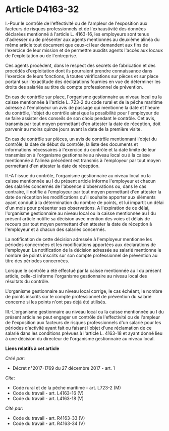 # Article D4163-32

I.-Pour le contrôle de l'effectivité ou de l'ampleur de l'exposition aux facteurs de risques professionnels et de
l'exhaustivité des données déclarées mentionné à l'article L. 4163-16, les employeurs sont tenus d'adresser ou de présenter
aux agents mentionnés au deuxième alinéa du même article tout document que ceux-ci leur demandent aux fins de l'exercice de
leur mission et de permettre auxdits agents l'accès aux locaux de l'exploitation ou de l'entreprise. 

Ces agents procèdent, dans le respect des secrets de fabrication et des procédés d'exploitation dont ils pourraient prendre
connaissance dans l'exercice de leurs fonctions, à toutes vérifications sur pièces et sur place portant sur l'exactitude des
déclarations fournies en vue de déterminer les droits des salariés au titre du compte professionnel de prévention. 

En cas de contrôle sur place, l'organisme gestionnaire au niveau local ou la caisse mentionnée à l'article L. 723-2 du code
rural et de la pêche maritime adresse à l'employeur un avis de passage qui mentionne la date et l'heure du contrôle, l'objet
du contrôle ainsi que la possibilité pour l'employeur de se faire assister des conseils de son choix pendant le contrôle. Cet
avis, transmis par tout moyen permettant d'en attester la date de réception, doit parvenir au moins quinze jours avant la
date de la première visite. 

En cas de contrôle sur pièces, un avis de contrôle mentionnant l'objet du contrôle, la date de début du contrôle, la liste
des documents et informations nécessaires à l'exercice du contrôle et la date limite de leur transmission à l'organisme
gestionnaire au niveau local ou à la caisse mentionnée à l'alinéa précédent est transmis à l'employeur par tout moyen
permettant d'en attester la date de réception. 

II.-A l'issue du contrôle, l'organisme gestionnaire au niveau local ou la caisse mentionnée au I du présent article informe
l'employeur et chacun des salariés concernés de l'absence d'observations ou, dans le cas contraire, il notifie à l'employeur
par tout moyen permettant d'en attester la date de réception les modifications qu'il souhaite apporter aux éléments ayant
conduit à la détermination du nombre de points, et lui impartit un délai d'un mois pour présenter ses observations. A
l'expiration de ce délai, l'organisme gestionnaire au niveau local ou la caisse mentionnée au I du présent article notifie sa
décision avec mention des voies et délais de recours par tout moyen permettant d'en attester la date de réception à
l'employeur et à chacun des salariés concernés. 

La notification de cette décision adressée à l'employeur mentionne les périodes concernées et les modifications apportées aux
déclarations de l'employeur. La notification de la décision adressée au salarié mentionne le nombre de points inscrits sur
son compte professionnel de prévention au titre des périodes concernées. 

Lorsque le contrôle a été effectué par la caisse mentionnée au I du présent article, celle-ci informe l'organisme
gestionnaire au niveau local des résultats du contrôle. 

L'organisme gestionnaire au niveau local corrige, le cas échéant, le nombre de points inscrits sur le compte professionnel de
prévention du salarié concerné si les points n'ont pas déjà été utilisés. 

III.-L'organisme gestionnaire au niveau local ou la caisse mentionnée au I du présent article ne peut engager un contrôle de
l'effectivité ou de l'ampleur de l'exposition aux facteurs de risques professionnels d'un salarié pour les périodes
d'activité ayant fait ou faisant l'objet d'une réclamation de ce salarié dans les conditions prévues à l'article L. 4163-18
et ayant donné lieu à une décision du directeur de l'organisme gestionnaire au niveau local.

**Liens relatifs à cet article**

_Créé par_:

  - Décret n°2017-1769 du 27 décembre 2017 - art. 1

_Cite_:

  - Code rural et de la pêche maritime - art. L723-2 (M)
  - Code du travail - art. L4163-16 (V)
  - Code du travail - art. L4163-18 (V)

_Cité par_:

  - Code du travail - art. R4163-33 (V)
  - Code du travail - art. R4163-34 (V)
